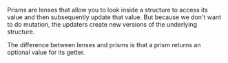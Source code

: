 Prisms are lenses that allow you to look inside a structure to access its value and 
then subsequently update that value.  But because we don't want to do mutation, the 
updaters create new versions of the underlying structure.

The difference between lenses and prisms is that a prism returns an optional value for
its getter.  
